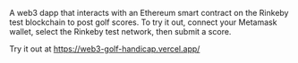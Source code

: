 A web3 dapp that interacts with an Ethereum smart contract on the Rinkeby test blockchain to post golf scores. To try it out, connect your Metamask wallet, select the Rinkeby test network, then submit a score.

Try it out at https://web3-golf-handicap.vercel.app/
